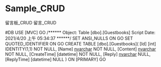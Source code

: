 # Sample_CRUD
留言板_CRUD
留言_CRUD

#DB
USE [MVC]
GO
/****** Object:  Table [dbo].[Guestbooks]    Script Date: 2021/4/20 上午 05:34:37 ******/
SET ANSI_NULLS ON
GO
SET QUOTED_IDENTIFIER ON
GO
CREATE TABLE [dbo].[Guestbooks](
	[Id] [int] IDENTITY(1,1) NOT NULL,
	[Name] [nvarchar](50) NOT NULL,
	[Content] [nvarchar](50) NOT NULL,
	[CreateTime] [datetime] NOT NULL,
	[Reply] [nvarchar](100) NULL,
	[ReplyTime] [datetime] NULL
) ON [PRIMARY]
GO

